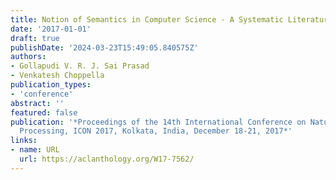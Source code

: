 ```yaml
---
title: Notion of Semantics in Computer Science - A Systematic Literature Review
date: '2017-01-01'
draft: true
publishDate: '2024-03-23T15:49:05.840575Z'
authors:
- Gollapudi V. R. J. Sai Prasad
- Venkatesh Choppella
publication_types:
- 'conference'
abstract: ''
featured: false
publication: '*Proceedings of the 14th International Conference on Natural Language
  Processing, ICON 2017, Kolkata, India, December 18-21, 2017*'
links:
- name: URL
  url: https://aclanthology.org/W17-7562/
---
```


